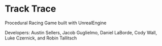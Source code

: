 # Track Trace

Procedural Racing Game built with UnrealEngine 

Developers: Austin Sellers, Jacob Guglielmo, Daniel LaBorde, Cody Wall, Luke Czernick, and Robin Tallitsch
